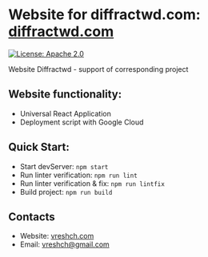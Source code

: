 # Website for diffractwd.com: [diffractwd.com](http://diffractwd.com/)
[![License: Apache 2.0](https://img.shields.io/badge/License-Apache2.0-green.svg)](https://opensource.org/licenses/Apache-2.0)

Website Diffractwd - support of corresponding project

## Website functionality:
* Universal React Application
* Deployment script with Google Cloud

## Quick Start:
* Start devServer: `npm start`
* Run linter verification: `npm run lint`
* Run linter verification & fix: `npm run lintfix`
* Build project: `npm run build`

## Contacts
* Website: [vreshch.com](http://vreshch.com)
* Email: vreshch@gmail.com
